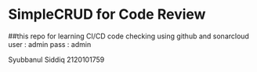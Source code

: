 # SimpleCRUD for Code Review
##this repo for learning CI/CD code checking using github and sonarcloud
user : admin
pass : admin

Syubbanul Siddiq
2120101759